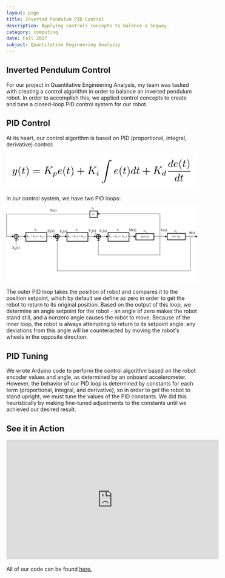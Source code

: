 ```yaml
---
layout: page
title: Inverted Pendulum PID Control
description: Applying controls concepts to balance a Segway.
category: computing
date: Fall 2017
subject: Quantitative Engineering Analysis
---
```


## Inverted Pendulum Control

For our project in Quantitative Engineering Analysis, my team was tasked with creating a control algorithm in order to balance an inverted pendulum robot. In order to accomplish this, we applied control concepts to create and tune a closed-loop PID control system for our robot.

## PID Control

At its heart, our control algorithm is based on PID (proportional, integral, derivative) control:

<div class = "row uniform">
  <div class = "8u -2u">
    <span class = "image fit">
      <img src="images/PID.png">
    </span>
  </div>
</div>

In our control system, we have two PID loops:

<div class = "row uniform">
  <div class = "12u">
    <span class = "image fit">
      <img src="images/BlockDiagram.png">
    </span>
  </div>
</div>

The outer PID loop takes the position of robot and compares it to the position setpoint, which by default we define as zero in order to get the robot to return to its original position. Based on the output of this loop, we determine an angle setpoint for the robot - an angle of zero makes the robot stand still, and a nonzero angle causes the robot to move. Because of the inner loop, the robot is always attempting to return to its setpoint angle: any deviations from this angle will be counteracted by moving the robot's wheels in the opposite direction.

## PID Tuning

We wrote Arduino code to perform the control algorithm based on the robot encoder values and angle, as determined by an onboard accelerometer. However, the behavior of our PID loop is determined by constants for each term (proportional, integral, and derivative), so in order to get the robot to stand upright, we must tune the values of the PID constants. We did this heuristically by making fine-tuned adjustments to the constants until we achieved our desired result.

## See it in Action

<iframe width="560" height="315" src="https://www.youtube.com/embed/_gubutSz2GY?rel=0&amp;showinfo=0" frameborder="0" allow="autoplay; encrypted-media" allowfullscreen></iframe>

All of our code can be found [here.](https://github.com/aselker/qea-rocks)
